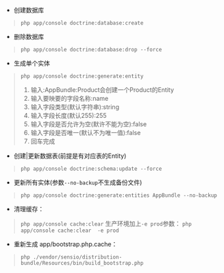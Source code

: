* 创建数据库
> `php app/console doctrine:database:create`

* 删除数据库
> `php app/console doctrine:database:drop --force`

* 生成单个实体
> `php app/console doctrine:generate:entity`
> 1. 输入:AppBundle:Product会创建一个Product的Entity
> 2. 输入要映要的字段名称:name
> 3. 输入字段类型(默认字符串):string
> 4. 输入字段长度(默认255):255
> 5. 输入字段是否允许为空(默许不能为空):false
> 6. 输入字段是否唯一(默认不为唯一值):false
> 7. 回车完成

* 创建|更新数据表(前提是有对应表的Entity)
> `php app/console doctrine:schema:update --force`

* 更新所有实体(参数`--no-backup`不生成备份文件)
> `php app/console doctrine:generate:entities AppBundle --no-backup`

* 清理缓存：
> `php app/console cache:clear`
> 生产环境加上`-e prod`参数：
> `php app/console cache:clear  -e prod`

* 重新生成 app/bootstrap.php.cache：
> `php ./vendor/sensio/distribution-bundle/Resources/bin/build_bootstrap.php`